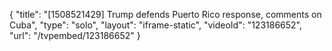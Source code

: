 {
    "title": "[1508521429] Trump defends Puerto Rico response, comments on Cuba",
    "type": "solo",
    "layout": "iframe-static",
    "videoId": "123186652",
    "url": "\/tvpembed\/123186652"
}